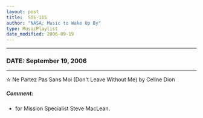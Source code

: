 ```yaml
---
layout: post
title:  STS-115
author: "NASA: Music to Wake Up By"
type: MusicPlaylist
date_modified: 2006-09-19
---
```


----
### DATE: September 19, 2006
----
✫ Ne Partez Pas Sans Moi (Don't Leave Without Me) by Celine Dion

##### Comment:
* for Mission Specialist Steve MacLean.
